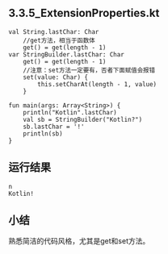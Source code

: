 ## 3.3.5_ExtensionProperties.kt

```
val String.lastChar: Char
    //get方法，相当于函数体
    get() = get(length - 1)
var StringBuilder.lastChar: Char
    get() = get(length - 1)
    //注意：set方法一定要有，否者下面赋值会报错
    set(value: Char) {
        this.setCharAt(length - 1, value)
    }

fun main(args: Array<String>) {
    println("Kotlin".lastChar)
    val sb = StringBuilder("Kotlin?")
    sb.lastChar = '!'
    println(sb)
}
```

## 运行结果

```
n
Kotlin!
```

## 小结

熟悉简洁的代码风格，尤其是get和set方法。